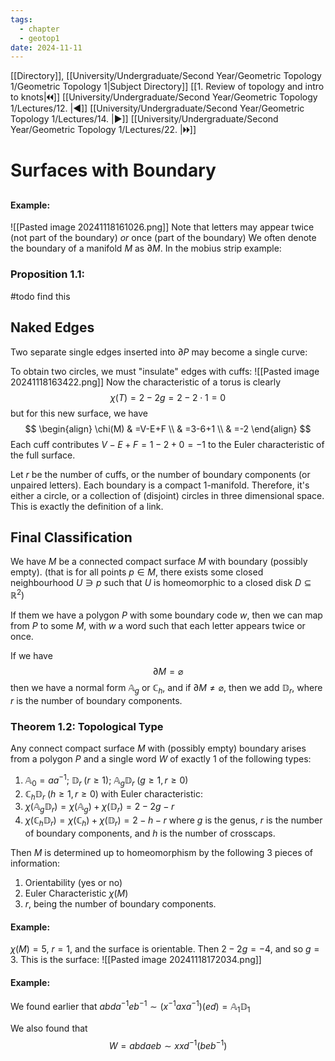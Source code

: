 ```yaml
---
tags:
  - chapter
  - geotop1
date: 2024-11-11
---
```

[[Directory]], [[University/Undergraduate/Second Year/Geometric Topology 1/Geometric Topology 1|Subject Directory]]
[[1. Review of topology and intro to knots|🞀🞀]] [[University/Undergraduate/Second Year/Geometric Topology 1/Lectures/12. |◀]] [[University/Undergraduate/Second Year/Geometric Topology 1/Lectures/14. |▶]] [[University/Undergraduate/Second Year/Geometric Topology 1/Lectures/22. |🞂🞂]]
# Surfaces with Boundary
## 
#### Example:
![[Pasted image 20241118161026.png]]
Note that letters may appear twice (not part of the boundary) *or* once (part of the boundary)
We often denote the boundary of a manifold $M$ as $\partial M {}$. In the mobius strip example:

### Proposition 1.1:
#todo find this
## Naked Edges
Two separate single edges inserted into ${} \partial P {}$ may become a single curve:


To obtain two circles, we must "insulate" edges with cuffs:
![[Pasted image 20241118163422.png]]
Now the characteristic of a torus is clearly
$$
\chi(T)=2-2g=2-2\cdot 1=0
$$
but for this new surface, we have
$$
\begin{align}
\chi(M) & =V-E+F \\
 & =3-6+1 \\
 & =-2
\end{align}
$$
Each cuff contributes ${} V-E+F=1-2+0=-1 {}$ to the Euler characteristic of the full surface. 

Let $r$ be the number of cuffs, or the number of boundary components (or unpaired letters). Each boundary is a compact $1 {}$-manifold. Therefore, it's either a circle, or a collection of (disjoint) circles in three dimensional space. This is exactly the definition of a link. 
## Final Classification
We have ${} M$ be a connected compact surface $M {}$ with boundary (possibly empty). (that is for all points ${} p \in M {}$, there exists some closed neighbourhood ${} U \ni p {}$ such that $U$ is homeomorphic to a closed disk ${} D \subseteq \mathbb{R}^{2} {}$)

If them we have a polygon $P$ with some boundary code $w$, then we can map from $P {}$ to some ${} M$, with $w$ a word such that each letter appears twice or once. 

If we have
$$
\partial M=\varnothing 
$$
then we have a normal form ${} \mathbb{A}_{g} {}$ or ${} \mathbb{C}_{h}$, and if ${} \partial M \neq \varnothing  {}$, then we add ${} \mathbb{D}_{r} {}$, where $r$ is the number of boundary components. 
### Theorem 1.2: Topological Type
Any connect compact surface $M$ with (possibly empty) boundary arises from a polygon $P$ and a single word $W$ of exactly 1 of the following types:
1) ${} \mathbb{A}_{0}=aa^{-1} {}$; ${} \mathbb{D}_{r}\; (r\geq 1) {}$; ${} \mathbb{A}_{g}\mathbb{D}_{r}\;(g\geq 1,\, r\geq 0) {}$
2) ${} \mathbb{C}_{h} \mathbb{D}_{r}\;(h\geq 1,\, r\geq 0) {}$
with Euler characteristic:
1) ${} \chi(\mathbb{A}_{g}\mathbb{D}_{r})=\chi(\mathbb{A}_{g})+\chi(\mathbb{D}_{r})=2-2g-r {}$
2) ${} \chi(\mathbb{C}_{h} \mathbb{D}_{r})=\chi(\mathbb{C}_{h})+\chi( \mathbb{D}_{r})=2-h-r {}$
where $g$ is the genus, $r$ is the number of boundary components, and $h$ is the number of crosscaps.

Then $M$ is determined up to homeomorphism by the following $3$ pieces of information:
1) Orientability (yes or no)
2) Euler Characteristic ${} \chi(M)$
3) $r {}$, being the number of boundary components. 
#### Example:
${} \chi(M)=5 {}$, ${} r=1 {}$, and the surface is orientable. Then ${} 2-2g=-4 {}$, and so ${} g=3 {}$. This is the surface:
![[Pasted image 20241118172034.png]]
#### Example:
We found earlier that ${} abda^{-1}eb^{-1} \sim (x^{-1}axa^{-1})(ed)=\mathbb{A}_{1}\mathbb{D}_{1} {}$

We also found that
$$
W=abdaeb \sim xxd^{-1}(beb^{-1})
$$